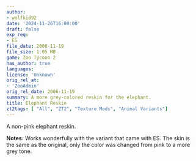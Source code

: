 ```yaml
---
author:
- wolfkid92
date: '2024-11-26T16:00:00'
draft: false
exp_req:
- ES
file_date: 2006-11-19
file_size: 1.05 MB
game: Zoo Tycoon 2
has_author: true
languages:
license: 'Unknown'
orig_rel_at:
- 'ZooAdmin'
orig_rel_date: 2006-11-19
summary: A more grey-colored reskin for the elephant.
title: Elephant Reskin
zt2tags: [ "All", "ZT2", "Texture Mods", "Animal Variants"]
---
```

A non-pink elephant reskin.  

**Notes:** Works wonderfully with the variant that came with ES. The skin is the same as the original, only the color was changed from pink to a more grey tone.
